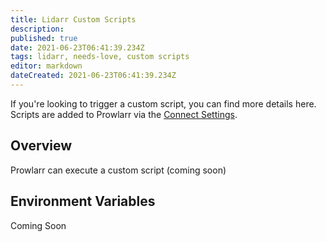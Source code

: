 ```yaml
---
title: Lidarr Custom Scripts
description: 
published: true
date: 2021-06-23T06:41:39.234Z
tags: lidarr, needs-love, custom scripts
editor: markdown
dateCreated: 2021-06-23T06:41:39.234Z
---
```



If you're looking to trigger a custom script, you can find more details here. Scripts are added to Prowlarr via the [Connect Settings](/prowlarr/settings#connections).

## Overview

Prowlarr can execute a custom script (coming soon)

## Environment Variables

Coming Soon